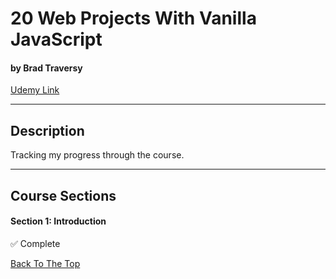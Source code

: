 # 20 Web Projects With Vanilla JavaScript

#### by Brad Traversy

[Udemy Link](https://www.udemy.com/course/web-projects-with-vanilla-javascript/)

---

## Description

Tracking my progress through the course.

---

## Course Sections

#### Section 1: Introduction

✅ Complete

[Back To The Top](#20-web-projects-with-vanilla-javascript)
